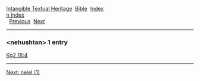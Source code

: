 [Intangible Textual Heritage](../../index)  [Bible](../index) 
[Index](index)   
[n Index](_n_)  
  [Previous](c07782)  [Next](c07784) 

------------------------------------------------------------------------

### &lt;nehushtan&gt; 1 entry

[Kg2 18:4](../kjv/kg2018.htm#004)  

------------------------------------------------------------------------

[Next: neiel (1)](c07784)
